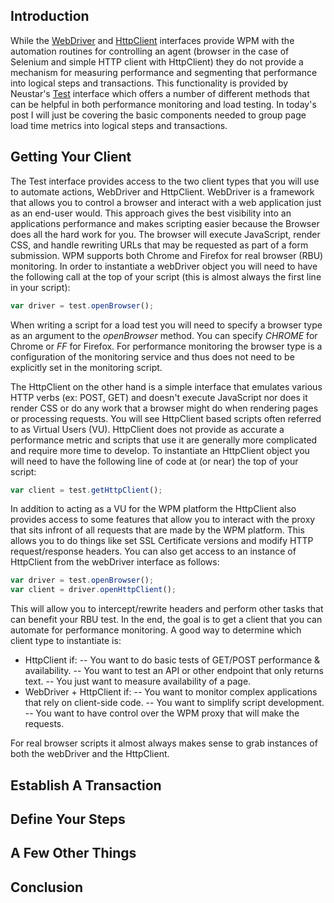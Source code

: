 ## Introduction
While the [WebDriver](http://docs.wpm.neustar.biz/testscript-api/biz/neustar/wpm/api/WebDriver.html) and [HttpClient](http://docs.wpm.neustar.biz/testscript-api/biz/neustar/wpm/api/HttpClient.html) interfaces provide WPM with the automation routines for controlling an agent (browser in the case of Selenium and simple HTTP client with HttpClient) they do not provide a mechanism for measuring performance and segmenting that performance into logical steps and transactions.  This functionality is provided by Neustar's [Test](http://docs.wpm.neustar.biz/testscript-api/biz/neustar/wpm/api/Test.html) interface which offers a number of different methods that can be helpful in both performance monitoring and load testing.  In today's post I will just be covering the basic components needed to group page load time metrics into logical steps and transactions. 

## Getting Your Client
The Test interface provides access to the two client types that you will use to automate actions, WebDriver and HttpClient.  WebDriver is a framework that allows you to control a browser and interact with a web application just as an end-user would.  This approach gives the best visibility into an applications performance and makes scripting easier because the Browser does all the hard work for you.  The browser will execute JavaScript, render CSS, and handle rewriting URLs that may be requested as part of a form submission.  WPM supports both Chrome and Firefox for real browser (RBU) monitoring.  In order to instantiate a webDriver object you will need to have the following call at the top of your script (this is almost always the first line in your script):

```javascript
var driver = test.openBrowser();
```

When writing a script for a load test you will need to specify a browser type as an argument to the *openBrowser* method.  You can specify *CHROME* for Chrome or *FF* for Firefox.  For performance monitoring the browser type is a configuration of the monitoring service and thus does not need to be explicitly set in the monitoring script.

The HttpClient on the other hand is a simple interface that emulates various HTTP verbs (ex: POST, GET) and doesn't execute JavaScript nor does it render CSS or do any work that a browser might do when rendering pages or processing requests.  You will see HttpClient based scripts often referred to as Virtual Users (VU).  HttpClient does not provide as accurate a performance metric and scripts that use it are generally more complicated and require more time to develop.  To instantiate an HttpClient object you will need to have the following line of code at (or near) the top of your script:

```javascript
var client = test.getHttpClient();
```

In addition to acting as a VU for the WPM platform the HttpClient also provides access to some features that allow you to interact with the proxy that sits infront of all requests that are made by the WPM platform.  This allows you to do things like set SSL Certificate versions and modify HTTP request/response headers.  You can also get access to an instance of HttpClient from the webDriver interface as follows:

```javascript
var driver = test.openBrowser();
var client = driver.openHttpClient();
```

This will allow you to intercept/rewrite headers and perform other tasks that can benefit your RBU test.  In the end, the goal is to get a client that you can automate for performance monitoring.  A good way to determine which client type to instantiate is:

- HttpClient if: 
-- You want to do basic tests of GET/POST performance & availability.
-- You want to test an API or other endpoint that only returns text.
-- You just want to measure availability of a page.
- WebDriver + HttpClient if:
-- You want to monitor complex applications that rely on client-side code.
-- You want to simplify script development.
-- You want to have control over the WPM proxy that will make the requests.

For real browser scripts it almost always makes sense to grab instances of both the webDriver and the HttpClient.

## Establish A Transaction

## Define Your Steps

## A Few Other Things

## Conclusion

